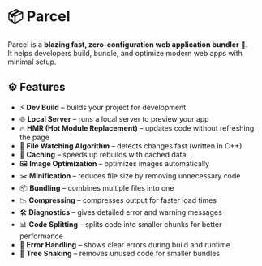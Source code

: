 # 📦 Parcel  

Parcel is a **blazing fast, zero-configuration web application bundler** 🚀.  
It helps developers build, bundle, and optimize modern web apps with minimal setup.  

## ⚙️ Features
- ⚡ **Dev Build** – builds your project for development  
- 🌐 **Local Server** – runs a local server to preview your app  
- 🔥 **HMR (Hot Module Replacement)** – updates code without refreshing the page  
- 👀 **File Watching Algorithm** – detects changes fast (written in C++)  
- 🚀 **Caching** – speeds up rebuilds with cached data  
- 🖼️ **Image Optimization** – optimizes images automatically  
- ✂️ **Minification** – reduces file size by removing unnecessary code  
- 📦 **Bundling** – combines multiple files into one  
- 📉 **Compressing** – compresses output for faster load times  
- 🛠️ **Diagnostics** – gives detailed error and warning messages  
- 📊 **Code Splitting** – splits code into smaller chunks for better performance  
- 🧯 **Error Handling** – shows clear errors during build and runtime  
- 🌲 **Tree Shaking** – removes unused code for smaller bundles  
